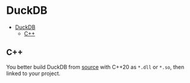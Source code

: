 # DuckDB

- [DuckDB](#duckdb)
  - [C++](#c)

## C++

You better build DuckDB from [source](https://github.com/duckdb/duckdb) with C++20 as `*.dll` or `*.so`, then linked to your project.

